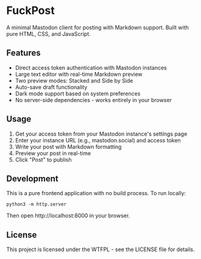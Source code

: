 # FuckPost

A minimal Mastodon client for posting with Markdown support. Built with pure HTML, CSS, and JavaScript.

## Features

- Direct access token authentication with Mastodon instances
- Large text editor with real-time Markdown preview
- Two preview modes: Stacked and Side by Side
- Auto-save draft functionality
- Dark mode support based on system preferences
- No server-side dependencies - works entirely in your browser

## Usage

1. Get your access token from your Mastodon instance's settings page
2. Enter your instance URL (e.g., mastodon.social) and access token
3. Write your post with Markdown formatting
4. Preview your post in real-time
5. Click "Post" to publish

## Development

This is a pure frontend application with no build process. To run locally:

```
python3 -m http.server
```

Then open http://localhost:8000 in your browser.

## License

This project is licensed under the WTFPL - see the LICENSE file for details.